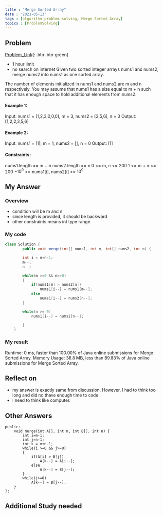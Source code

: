 ```yaml
---
title : "Merge Sorted Array"
date : "2021-05-13"
tags : [algorithm problem solving, Merge Sorted Array]
topics : [ProblemSolving]
---
```



## Problem

[Problem_Link](https://leetcode.com/problems/merge-sorted-array/){: .btn .btn-green}

- 1 hour limit
- no search on internet
  Given two sorted integer arrays nums1 and nums2, merge nums2 into nums1 as one sorted array.

The number of elements initialized in nums1 and nums2 are m and n respectively. You may assume that nums1 has a size equal to m + n such that it has enough space to hold additional elements from nums2.

#### Example 1:

Input: nums1 = [1,2,3,0,0,0], m = 3, nums2 = [2,5,6], n = 3
Output: [1,2,2,3,5,6]

#### Example 2:

Input: nums1 = [1], m = 1, nums2 = [], n = 0
Output: [1]

#### Constraints:

nums1.length == m + n
nums2.length == n
0 <= m, n <= 200
1 <= m + n <= 200
$-10^9$ <= nums1[i], nums2[i] <= $10^9$

## My Answer

### Overview

- condition will be m and n
- since length is provided, it should be backward
- other constraints means int type range

### My code

```java
class Solution {
        public void merge(int[] nums1, int m, int[] nums2, int n) {

        int i = m+n-1;
        m--;
        n--;

        while(m >=0 && n>=0)
		{
			if(nums1[m] > nums2[n])
				nums1[i--] = nums1[m--];
			else
				nums1[i--] = nums2[n--];
		}

        while(n >= 0)
			nums1[i--] = nums2[n--];

        }
    }
```

### My result

Runtime: 0 ms, faster than 100.00% of Java online submissions for Merge Sorted Array.
Memory Usage: 38.8 MB, less than 89.83% of Java online submissions for Merge Sorted Array.

## Reflect on

- my answer is exactly same from discussion. However, I had to think too long and did no thave enough time to code
- I need to think like computer.

## Other Answers

```
public:
    void merge(int A[], int m, int B[], int n) {
        int i=m-1;
		int j=n-1;
		int k = m+n-1;
		while(i >=0 && j>=0)
		{
			if(A[i] > B[j])
				A[k--] = A[i--];
			else
				A[k--] = B[j--];
		}
		while(j>=0)
			A[k--] = B[j--];
    }
};
```

## Additional Study needed
